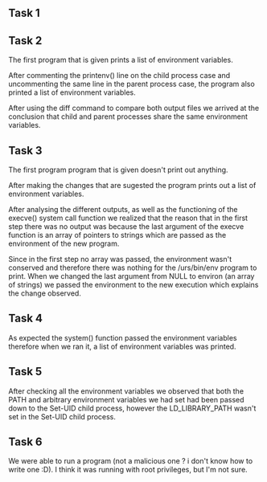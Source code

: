 ## Task 1

## Task 2

The first program that is given prints a list of environment variables. 

After commenting the printenv() line on the child process case and uncommenting the same line in the parent process case, the program also printed a list of environment variables.

After using the diff command to compare both output files we arrived at the conclusion that child and parent processes share the same environment variables.

## Task 3

The first program program that is given doesn't print out anything.

After making the changes that are sugested the program prints out a list of environment variables.

After analysing the different outputs, as well as the functioning of the execve() system call function we realized that the reason that in the first step there was no output was because the last argument of the execve function is an array of pointers to strings which are passed as the environment of the new program.

Since in the first step no array was passed, the environment wasn't conserved and therefore there was nothing for the /urs/bin/env program to print. When we changed the last argument from NULL to environ (an array of strings) we passed the environment to the new execution which explains the change observed.

## Task 4

As expected the system() function passed the environment variables therefore when we ran it, a list of environment variables was printed.

## Task 5

After checking all the environment variables we observed that both the PATH and arbitrary environment variables we had set had been passed down to the Set-UID child process, however the LD_LIBRARY_PATH wasn't set in the Set-UID child process.

## Task 6

We were able to run a program (not a malicious one ? i don't know how to write one :D). I think it was running with root privileges, but I'm not sure. 

